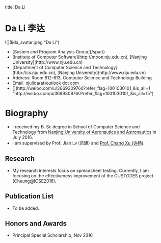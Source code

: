 title: Da Li

# Da Li 李达


<div class="row gutter" markdown="1">
<div class="col-lg-3 col-md-3 col-sm-12">
![](lida_avatar.jpeg "Da Li")
</div>
<div class="col-lg-9 col-md-9 col-sm-12" style="vertical-align:middle">
<ul>
<li>[System and Program Analysis Group](/spar/)
<li>[Institute of Computer Software](http://moon.nju.edu.cn), [Nanjing University](http://www.nju.edu.cn)
<li>[Department of Computer Science and Technology](http://cs.nju.edu.cn), [Nanjing University](http://www.nju.edu.cn)
<li>Address: Room 812-813, Computer Science and Technology Building
<li>Email: njulida(at)outlook dot com
<li>
  [<i class="fa fa-weibo"></i>](http://weibo.com/u/3669309760?refer_flag=1001030101_&is_all=1 
  "http://weibo.com/u/3669309760?refer_flag=1001030101_&is_all=15")
</ul>
</div>
</div>


# Biography

* I received my B. Sc degree in School of Computer Science and Technology from [Nanjing University of Aeronautics 
and Astronautics](http://www.nuaa.edu.cn/nuaanew/) in July 2016.
* I am supervised by Prof. Jian Lv (吕建) and [Prof. Chang Xu (许畅)](http://cs.nju.edu.cn/changxu/).

## Research

* My research interests focus on spreadsheet testing. Currently, I am focusing on the effectiveness improvement of 
the CUSTODES project (Cheung@ICSE2016).

## Publication List

* To be added.

## Honors and Awards

* Principal Special Scholarship, Nov 2016
